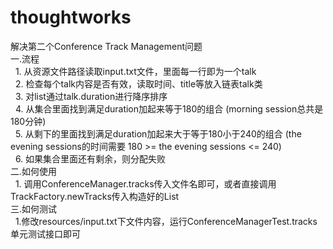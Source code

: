 # thoughtworks
解决第二个Conference Track Management问题  
一.流程  
   1. 从资源文件路径读取input.txt文件，里面每一行即为一个talk  
   2. 检查每个talk内容是否有效，读取时间、title等放入链表talk类   
   3. 对list通过talk.duration进行降序排序  
   4. 从集合里面找到满足duration加起来等于180的组合 (morning session总共是180分钟)  
   5. 从剩下的里面找到满足duration加起来大于等于180小于240的组合 (the evening sessions的时间需要 180 >= the evening sessions <= 240)  
   6. 如果集合里面还有剩余，则分配失败  
二.如何使用  
   1. 调用ConferenceManager.tracks传入文件名即可，或者直接调用TrackFactory.newTracks传入构造好的List<Talk>  
三.如何测试    
   1.修改resources/input.txt下文件内容，运行ConferenceManagerTest.tracks单元测试接口即可